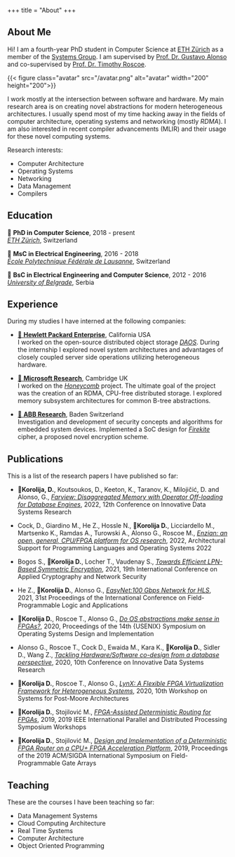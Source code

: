 +++
title = "About"
+++

## About Me 

Hi! I am a fourth-​year PhD student in Computer Science at [ETH Zürich](https://ethz.ch/en.html) as a member of the [Systems Group](https://systems.ethz.ch/). I am supervised by [Prof. Dr. Gustavo Alonso](https://people.inf.ethz.ch/alonso/) and co-​supervised by [Prof. Dr. Timothy Roscoe](https://people.inf.ethz.ch/troscoe/). 

{{< figure class="avatar" src="/avatar.png" alt="avatar" width="200" height="200">}}

I work mostly at the intersection between software and hardware. My main research area is on creating novel abstractions for modern heterogeneous architectures. I usually spend most of my time hacking away in the fields of computer architecture, operating systems and networking (mostly *RDMA*). I am also interested in recent compiler advancements (MLIR) and their usage for these novel computing systems.

Research interests:

* Computer Architecture
* Operating Systems
* Networking
* Data Management
* Compilers

## Education

:small_orange_diamond: **PhD in Computer Science**, 2018 - present <br />
[*ETH Zürich*](https://ethz.ch/en.html), Switzerland

:small_orange_diamond: **MsC in Electrical Engineering**, 2016 - 2018 <br />
[*École Polytechnique Fédérale de Lausanne*](https://www.epfl.ch/en/), Switzerland 

:small_orange_diamond: **BsC in Electrical Engineering and Computer Science**, 2012 - 2016 <br />
[*University of Belgrade*](https://www.bg.ac.rs/en/), Serbia

## Experience

During my studies I have interned at the following companies:

* [:small_red_triangle: **Hewlett Packard Enterprise**](https://www.hpe.com/us/en/home.html), California USA <br />
I worked on the open-source distributed object storage [*DAOS*](https://github.com/daos-stack/daos). During the internship I explored novel system architectures and advantages of closely coupled server side operations utilizing heterogeneous hardware.

* [:small_red_triangle: **Microsoft Research**](https://www.microsoft.com/en-us/research/), Cambridge UK <br />
I worked on the [*Honeycomb*](https://www.microsoft.com/en-us/research/project/honeycomb/) project. The ultimate goal of the project was the creation of an RDMA, CPU-free distributed storage. I explored memory subsystem architectures for common B-tree abstractions.

* [:small_red_triangle: **ABB Research**](https://global.abb/group/en/technology/corporate-research-centers), Baden Switzerland <br />
Investigation and development of security concepts and algorithms for embedded system devices. Implemented a SoC design for [*Firekite*](https://infoscience.epfl.ch/record/287977/files/paper_29.pdf) cipher, a proposed novel encryption scheme.

## Publications

This is a list of the research papers I have published so far:

* :small_blue_diamond:**Korolija, D.**, Koutsoukos, D., Keeton, K., Taranov, K., Milojičić, D. and Alonso, G., *[Farview: Disaggregated Memory with Operator Off-loading for Database Engines](https://www.cidrdb.org/cidr2022/papers/p11-korolija.pdf)*, 2022, 12th Conference on Innovative Data Systems Research

* Cock, D., Giardino M., He Z., Hossle N., :small_blue_diamond:**Korolija D.**, Licciardello M., Martsenko K., Ramdas A., Turowski A.,  Alonso G., Roscoe M., *[Enzian: an open, general, CPU/FPGA platform for OS research](https://dl.acm.org/doi/10.1145/3503222.3507742)*, 2022, Architectural Support for Programming Languages and Operating Systems 2022

* Bogos S., :small_blue_diamond:**Korolija D.**, Locher T., Vaudenay S., *[Towards Efficient LPN-Based Symmetric Encryption](https://link.springer.com/chapter/10.1007/978-3-030-78375-4_9)*, 2021, 19th International Conference on Applied Cryptography and Network Security

* He Z., :small_blue_diamond:**Korolija D.**, Alonso G., *[EasyNet:100 Gbps Network for HLS](https://www.computer.org/csdl/proceedings-article/fpl/2021/375900a197/1xDQ34GjxpC)*, 2021, 31st Proceedings of the International Conference on Field-Programmable Logic and Applications

* :small_blue_diamond:**Korolija D.**, Roscoe T., Alonso G., *[Do OS abstractions make sense in FPGAs?](https://www.usenix.org/system/files/osdi20-korolija.pdf)*, 2020, Proceedings of the 14th {USENIX} Symposium on Operating Systems Design and Implementation
* Alonso G., Roscoe T., Cock D., Ewaida M., Kara K., :small_blue_diamond:**Korolija D.**, Sidler D., Wang Z., *[Tackling Hardware/Software co-design from a database perspective](http://people.inf.ethz.ch/troscoe/pubs/alonso-cidr-2020.pdf)*, 2020, 10th Conference on Innovative Data Systems Research

* :small_blue_diamond:**Korolija D.**, Roscoe T., Alonso G., *[LynX: A Flexible FPGA Virtualization Framework for Heterogeneous Systems](https://drive.google.com/file/d/16sTyjFvtU2aUNO5ZcSO7PRuBB0hhkAHJ/view)*, 2020, 10th Workshop on Systems for Post-Moore Architectures

* :small_blue_diamond:**Korolija D.**, Stojilović M., *[FPGA-Assisted Deterministic Routing for FPGAs](https://ieeexplore.ieee.org/document/8778298)*, 2019, 2019 IEEE International Parallel and Distributed Processing Symposium Workshops

* :small_blue_diamond:**Korolija D.**, Stojilović M., *[Design and Implementation of a Deterministic FPGA Router on a CPU+ FPGA Acceleration Platform](https://dl.acm.org/doi/10.1145/3289602.3293966)*, 2019, Proceedings of the 2019 ACM/SIGDA International Symposium on Field-Programmable Gate Arrays

## Teaching

These are the courses I have been teaching so far:

* Data Management Systems 
* Cloud Computing Architecture
* Real Time Systems
* Computer Architecture
* Object Oriented Programming